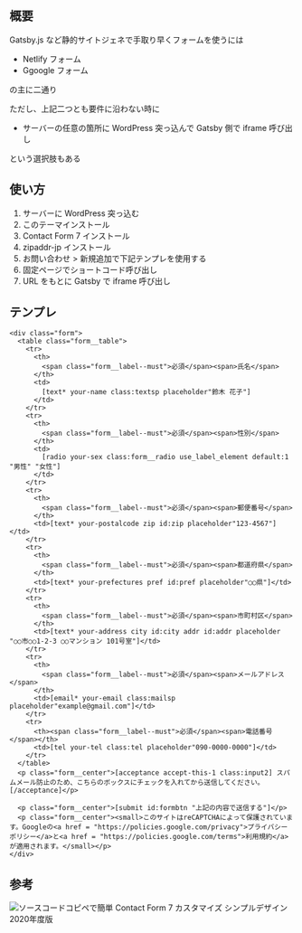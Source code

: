## 概要

Gatsby.js など静的サイトジェネで手取り早くフォームを使うには

- Netlify フォーム
- Ggoogle フォーム

の主に二通り

ただし、上記二つとも要件に沿わない時に

- サーバーの任意の箇所に WordPress 突っ込んで Gatsby 側で iframe 呼び出し

という選択肢もある

## 使い方

1. サーバーに WordPress 突っ込む
2. このテーマインストール
3. Contact Form 7 インストール
4. zipaddr-jp インストール
5. お問い合わせ > 新規追加で下記テンプレを使用する
6. 固定ページでショートコード呼び出し
7. URL をもとに Gatsby で iframe 呼び出し

## テンプレ

```
<div class="form">
  <table class="form__table">
    <tr>
      <th>
        <span class="form__label--must">必須</span><span>氏名</span>
      </th>
      <td>
        [text* your-name class:textsp placeholder"鈴木 花子"]
      </td>
    </tr>
    <tr>
      <th>
        <span class="form__label--must">必須</span><span>性別</span>
      </th>
      <td>
        [radio your-sex class:form__radio use_label_element default:1 "男性" "女性"]
      </td>
    </tr>
    <tr>
      <th>
        <span class="form__label--must">必須</span><span>郵便番号</span>
      </th>
      <td>[text* your-postalcode zip id:zip placeholder"123-4567"]</td>
    </tr>
    <tr>
      <th>
        <span class="form__label--must">必須</span><span>都道府県</span>
      </th>
      <td>[text* your-prefectures pref id:pref placeholder"◯◯県"]</td>
    </tr>
    <tr>
      <th>
        <span class="form__label--must">必須</span><span>市町村区</span>
      </th>
      <td>[text* your-address city id:city addr id:addr placeholder "○○市○○1-2-3 ○○マンション 101号室"]</td>
    </tr>
    <tr>
      <th>
        <span class="form__label--must">必須</span><span>メールアドレス</span>
      </th>
      <td>[email* your-email class:mailsp placeholder"example@gmail.com"]</td>
    </tr>
    <tr>
      <th><span class="form__label--must">必須</span><span>電話番号</span></th>
      <td>[tel your-tel class:tel placeholder"090-0000-0000"]</td>
    </tr>
  </table>
  <p class="form__center">[acceptance accept-this-1 class:input2] スパムメール防止のため、こちらのボックスにチェックを入れてから送信してください。[/acceptance]</p>

  <p class="form__center">[submit id:formbtn "上記の内容で送信する"]</p>
  <p class="form__center"><small>このサイトはreCAPTCHAによって保護されています。Googleの<a href = "https://policies.google.com/privacy">プライバシーポリシー</a>と<a href = "https://policies.google.com/terms">利用規約</a>が適用されます。</small></p>
</div>
```

## 参考

![ソースコードコピペで簡単 Contact Form 7 カスタマイズ シンプルデザイン 2020年度版](https://noripon.blog/2020/03/23/how-to-customize-contact-form-7-wordpress/)
